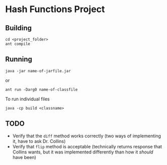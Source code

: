 # Hash Functions Project

## Building

```
cd <project_folder>
ant compile
```

## Running

```
java -jar name-of-jarfile.jar
```

or

```
ant run -Darg0 name-of-classfile
```

To run individual files

```
java -cp build <classname>
```

## TODO

- Verify that the `diff` method works correctly (two ways of implementing it, have to ask Dr. Collins)
- Verify that `flip` method is acceptable (technically returns response that Collins wants, but it was implemented differently than how it *should* have been)